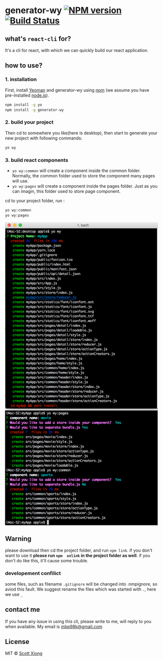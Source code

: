 # generator-wy [![NPM version][npm-image]][npm-url] [![Build Status][travis-image]][travis-url] 
 
## what's `react-cli` for?
It's a cli for react, with which we can quickly build our react application.

## how to use?

### 1. installation

First, install [Yeoman](http://yeoman.io) and generator-wy using [npm](https://www.npmjs.com/) (we assume you have pre-installed [node.js](https://nodejs.org/)).

```bash
npm install -g yo
npm install -g generator-wy
```

### 2. build your project
Then cd to somewhere you like(here is desktop), then start to generate your new project with following commands:

```bash
yo wy

```

### 3. build react components
- `yo wy:common` will create a component inside the common folder. Normally, the common folder used to store the component many pages will use.
- `yo wy:pages` will create a component inside the pages folder. Just as you can imagin, this folder used to store page component.

cd to your project folder, run :
```bash
yo wy:common
yo wy:pages
```

![](./imgs/1.png) <br/>
![](./imgs/2.png) <br/>

## Warning
please download then cd the project folder, and run `npm link`. if you don't want to use it **please run `npm  unlink` in the project folder as well**. if you don't do like this, it'll cause some trouble.

### developement confilict
some files, such as filename `.gitignore` will be changed into .nmpignore, so aviod this fault. We suggest rename the files which was started with `.`, here we use `_`

## contact me
If you have any issue in using this cli, please write to me, will reply to you when available. My email is mbp98k@gmail.com

## License

MIT © [Scott Xiong](https://gitee.com/cortney/generator-generator)

[npm-image]: https://badge.fury.io/js/generator-wy.svg
[npm-url]: https://npmjs.org/package/generator-wy
[travis-image]: https://travis-ci.org/cortney-x/generator-wy.svg?branch=master
[travis-url]: https://travis-ci.org/cortney-x/generator-wy
[daviddm-image]: https://david-dm.org/cortney-x/generator-wy.svg?theme=shields.io
[daviddm-url]: https://david-dm.org/cortney-x/generator-wy

